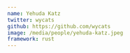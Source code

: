 ```yaml
---
name: Yehuda Katz
twitter: wycats
github: https://github.com/wycats
image: /media/people/yehuda-katz.jpeg
framework: rust
---
```

